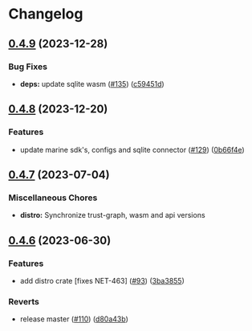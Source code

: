 # Changelog

## [0.4.9](https://github.com/fluencelabs/trust-graph/compare/distro-v0.4.8...distro-v0.4.9) (2023-12-28)


### Bug Fixes

* **deps:** update sqlite wasm ([#135](https://github.com/fluencelabs/trust-graph/issues/135)) ([c59451d](https://github.com/fluencelabs/trust-graph/commit/c59451de04ba79152fa8d600a7b456ab24766dd0))

## [0.4.8](https://github.com/fluencelabs/trust-graph/compare/distro-v0.4.7...distro-v0.4.8) (2023-12-20)


### Features

* update marine sdk's, configs and sqlite connector ([#129](https://github.com/fluencelabs/trust-graph/issues/129)) ([0b66f4e](https://github.com/fluencelabs/trust-graph/commit/0b66f4e0536633879de46f69ac8391c72ece7e77))

## [0.4.7](https://github.com/fluencelabs/trust-graph/compare/distro-v0.4.6...distro-v0.4.7) (2023-07-04)


### Miscellaneous Chores

* **distro:** Synchronize trust-graph, wasm and api versions

## [0.4.6](https://github.com/fluencelabs/trust-graph/compare/distro-v0.4.5...distro-v0.4.6) (2023-06-30)


### Features

* add distro crate [fixes NET-463] ([#93](https://github.com/fluencelabs/trust-graph/issues/93)) ([3ba3855](https://github.com/fluencelabs/trust-graph/commit/3ba3855892ae355962212a0a42099dd9f9820800))


### Reverts

* release master ([#110](https://github.com/fluencelabs/trust-graph/issues/110)) ([d80a43b](https://github.com/fluencelabs/trust-graph/commit/d80a43bcff721aff8fadf3d2d5c252804ce27a6c))
